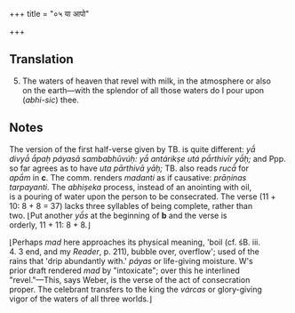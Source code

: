 +++
title = "०५ या आपो"

+++
## Translation
5. The waters of heaven that revel with milk, in the atmosphere or also  
on the earth—with the splendor of all those waters do I pour upon  
(*abhi-sic*) thee.

## Notes
  
  
  
  
  
The version of the first half-verse given by TB. is quite different: *yā́  
divyā́ ā́paḥ páyasā sambabhūvúḥ: yā́ antárikṣe utá pā́rthivīr yā́ḥ;* and Ppp.  
so far agrees as to have *uta pārthivā yāḥ;* TB. also reads *rucā́* for  
*apā́m* in **c**. The comm. renders *madanti* as if causative: *prāṇinas  
tarpayanti*. The *abhiṣeka* process, instead of an anointing with oil,  
is a pouring of water upon the person to be consecrated. The verse (11 +  
10: 8 + 8 = 37) lacks three syllables of being complete, rather than  
two. ⌊Put another *yā́s* at the beginning of **b** and the verse is  
orderly, 11 + 11: 8 + 8.⌋  
  
⌊Perhaps *mad* here approaches its physical meaning, 'boil (cf. śB. iii.  
4. 3 end, and my *Reader*, p. 211), bubble over, overflow'; used of the  
rains that 'drip abundantly with.' *páyas* or life-giving moisture. W's  
prior draft rendered *mad* by "intoxicate"; over this he interlined  
"revel."—This, says Weber, is the verse of the act of consecration  
proper. The celebrant transfers to the king the *várcas* or glory-giving  
vigor of the waters of all three worlds.⌋
